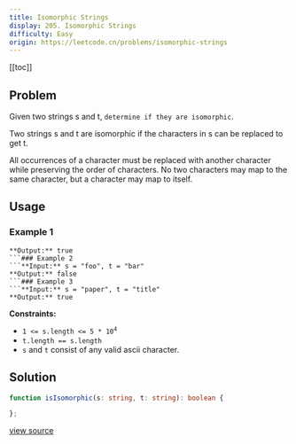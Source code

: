 ```yaml
---
title: Isomorphic Strings
display: 205. Isomorphic Strings
difficulty: Easy
origin: https://leetcode.cn/problems/isomorphic-strings
---
```


[[toc]]

## Problem

Given two strings s and t, `determine if they are isomorphic`.

Two strings s and t are isomorphic if the characters in s can be replaced to get t.

All occurrences of a character must be replaced with another character while preserving the order of characters. No two characters may map to the same character, but a character may map to itself.

 ## Usage

### Example 1
```**Input:** s = "egg", t = "add"
**Output:** true
```### Example 2
```**Input:** s = "foo", t = "bar"
**Output:** false
```### Example 3
```**Input:** s = "paper", t = "title"
**Output:** true
```
 
**Constraints:**

- <code>1 &lt;= s.length &lt;= 5 * 10<sup>4</sup></code>
- <code>t.length == s.length</code>
- <code>s</code> and <code>t</code> consist of any valid ascii character.


## Solution

```ts
function isIsomorphic(s: string, t: string): boolean {

};
```

[view source](https://leetcode.cn/problems/isomorphic-strings)
